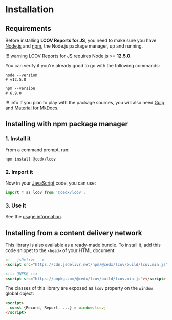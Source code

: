 # Installation

## Requirements
Before installing **LCOV Reports for JS**, you need to make sure you have [Node.js](https://nodejs.org)
and [npm](https://www.npmjs.com), the Node.js package manager, up and running.

!!! warning
    LCOV Reports for JS requires Node.js >= **12.5.0**.
    
You can verify if you're already good to go with the following commands:

```shell
node --version
# v12.5.0

npm --version
# 6.9.0
```

!!! info
    If you plan to play with the package sources, you will also need
    [Gulp](https://gulpjs.com) and [Material for MkDocs](https://squidfunk.github.io/mkdocs-material).

## Installing with npm package manager

### 1. Install it
From a command prompt, run:

```shell
npm install @cedx/lcov
```

### 2. Import it
Now in your [JavaScript](https://developer.mozilla.org/en-US/docs/Web/JavaScript) code, you can use:

```js
import * as lcov from '@cedx/lcov';
```

### 3. Use it
See the [usage information](usage.md).

## Installing from a content delivery network
This library is also available as a ready-made bundle.
To install it, add this code snippet to the `<head>` of your HTML document:

```html
<!-- jsDelivr -->
<script src="https://cdn.jsdelivr.net/npm/@cedx/lcov/build/lcov.min.js"></script>

<!-- UNPKG -->
<script src="https://unpkg.com/@cedx/lcov/build/lcov.min.js"></script>
```

The classes of this library are exposed as `lcov` property on the `window` global object:

```html
<script>
  const {Record, Report, ...} = window.lcov;
</script>
```
